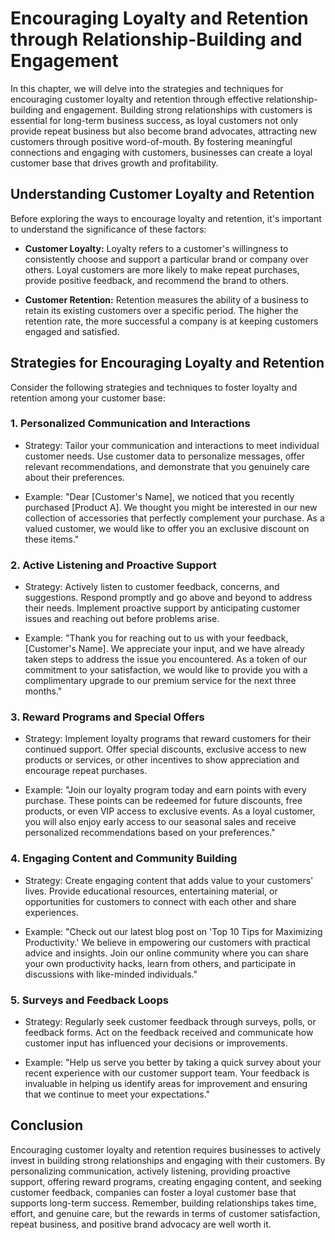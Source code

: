 Encouraging Loyalty and Retention through Relationship-Building and Engagement
=======================================================================================

In this chapter, we will delve into the strategies and techniques for encouraging customer loyalty and retention through effective relationship-building and engagement. Building strong relationships with customers is essential for long-term business success, as loyal customers not only provide repeat business but also become brand advocates, attracting new customers through positive word-of-mouth. By fostering meaningful connections and engaging with customers, businesses can create a loyal customer base that drives growth and profitability.

Understanding Customer Loyalty and Retention
--------------------------------------------

Before exploring the ways to encourage loyalty and retention, it's important to understand the significance of these factors:

* **Customer Loyalty:** Loyalty refers to a customer's willingness to consistently choose and support a particular brand or company over others. Loyal customers are more likely to make repeat purchases, provide positive feedback, and recommend the brand to others.

* **Customer Retention:** Retention measures the ability of a business to retain its existing customers over a specific period. The higher the retention rate, the more successful a company is at keeping customers engaged and satisfied.

Strategies for Encouraging Loyalty and Retention
------------------------------------------------

Consider the following strategies and techniques to foster loyalty and retention among your customer base:

### 1. **Personalized Communication and Interactions**

* Strategy: Tailor your communication and interactions to meet individual customer needs. Use customer data to personalize messages, offer relevant recommendations, and demonstrate that you genuinely care about their preferences.

* Example: "Dear \[Customer's Name\], we noticed that you recently purchased \[Product A\]. We thought you might be interested in our new collection of accessories that perfectly complement your purchase. As a valued customer, we would like to offer you an exclusive discount on these items."

### 2. **Active Listening and Proactive Support**

* Strategy: Actively listen to customer feedback, concerns, and suggestions. Respond promptly and go above and beyond to address their needs. Implement proactive support by anticipating customer issues and reaching out before problems arise.

* Example: "Thank you for reaching out to us with your feedback, \[Customer's Name\]. We appreciate your input, and we have already taken steps to address the issue you encountered. As a token of our commitment to your satisfaction, we would like to provide you with a complimentary upgrade to our premium service for the next three months."

### 3. **Reward Programs and Special Offers**

* Strategy: Implement loyalty programs that reward customers for their continued support. Offer special discounts, exclusive access to new products or services, or other incentives to show appreciation and encourage repeat purchases.

* Example: "Join our loyalty program today and earn points with every purchase. These points can be redeemed for future discounts, free products, or even VIP access to exclusive events. As a loyal customer, you will also enjoy early access to our seasonal sales and receive personalized recommendations based on your preferences."

### 4. **Engaging Content and Community Building**

* Strategy: Create engaging content that adds value to your customers' lives. Provide educational resources, entertaining material, or opportunities for customers to connect with each other and share experiences.

* Example: "Check out our latest blog post on 'Top 10 Tips for Maximizing Productivity.' We believe in empowering our customers with practical advice and insights. Join our online community where you can share your own productivity hacks, learn from others, and participate in discussions with like-minded individuals."

### 5. **Surveys and Feedback Loops**

* Strategy: Regularly seek customer feedback through surveys, polls, or feedback forms. Act on the feedback received and communicate how customer input has influenced your decisions or improvements.

* Example: "Help us serve you better by taking a quick survey about your recent experience with our customer support team. Your feedback is invaluable in helping us identify areas for improvement and ensuring that we continue to meet your expectations."

Conclusion
----------

Encouraging customer loyalty and retention requires businesses to actively invest in building strong relationships and engaging with their customers. By personalizing communication, actively listening, providing proactive support, offering reward programs, creating engaging content, and seeking customer feedback, companies can foster a loyal customer base that supports long-term success. Remember, building relationships takes time, effort, and genuine care, but the rewards in terms of customer satisfaction, repeat business, and positive brand advocacy are well worth it.
